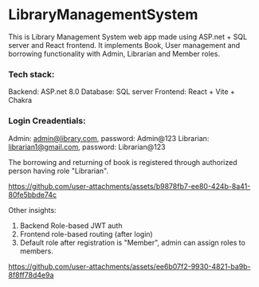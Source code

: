 # LibraryManagementSystem
This is Library Management System web app made using ASP.net + SQL server and React frontend. It implements Book, User management and borrowing functionality with Admin, Librarian and Member roles.

### Tech stack:
Backend: ASP.net 8.0
Database: SQL server
Frontend: React + Vite + Chakra

### Login Creadentials:
Admin: admin@library.com, password: Admin@123
Librarian: librarian1@gmail.com, password: Librarian@123

The borrowing and returning of book is registered through authorized person having role "Librarian".

https://github.com/user-attachments/assets/b9878fb7-ee80-424b-8a41-80fe5bbde74c

Other insights:
1. Backend Role-based JWT auth 
2. Frontend role-based routing (after login)
3. Default role after registration is "Member", admin can assign roles to members.

https://github.com/user-attachments/assets/ee6b07f2-9930-4821-ba9b-8f8ff78d4e9a
